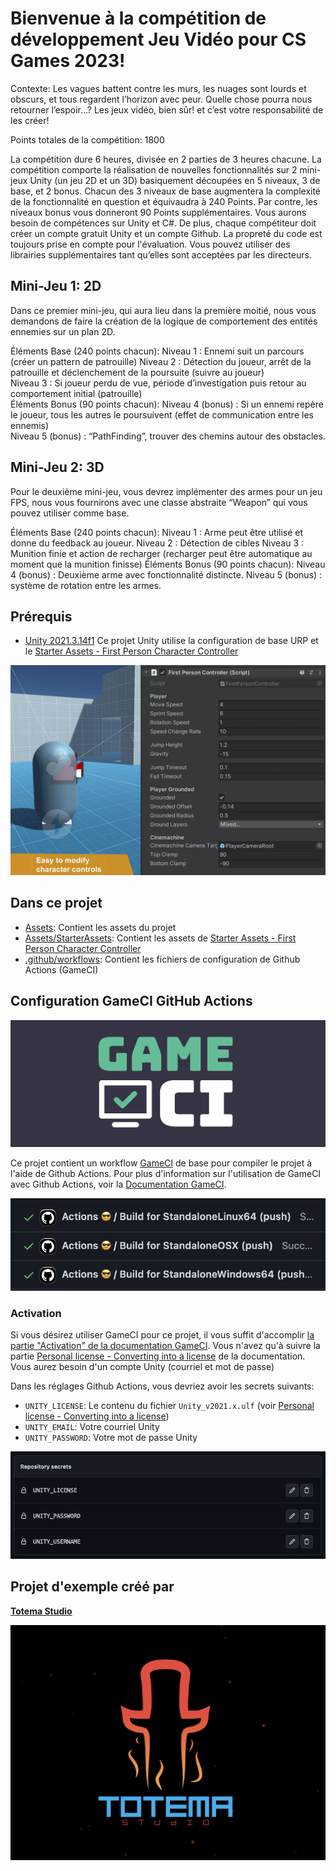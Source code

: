 ﻿
 # Bienvenue à la compétition de développement Jeu Vidéo pour CS Games 2023!

Contexte: Les vagues battent contre les murs, les nuages sont lourds et obscurs, et tous regardent l’horizon avec peur. Quelle chose pourra nous retourner l’espoir…? Les jeux vidéo, bien sûr! et c’est votre responsabilité de les créer!

Points totales de la compétition: 1800 

La compétition dure 6 heures, divisée en 2 parties de 3 heures chacune. La compétition comporte la réalisation de nouvelles fonctionnalités sur 2 mini-jeux Unity (un jeu 2D et un 3D) basiquement découpées en 5 niveaux, 3 de base, et 2 bonus. Chacun des 3 niveaux de base augmentera la complexité de la fonctionnalité en question et équivaudra à 240 Points. Par contre, les niveaux bonus vous donneront 90 Points supplémentaires.
Vous aurons besoin de compétences sur Unity et C#. De plus, chaque compétiteur doit créer un compte gratuit Unity et un compte Github. La propreté du code est toujours prise en compte pour l'évaluation. Vous pouvez utiliser des librairies supplémentaires tant qu’elles sont acceptées par les directeurs. 

## Mini-Jeu 1: 2D
Dans ce premier mini-jeu, qui aura lieu dans la première moitié, nous vous demandons de faire la création de la logique de comportement des entités ennemies sur un plan 2D.

Éléments Base (240 points chacun):
Niveau 1 : Ennemi suit un parcours (créer un pattern de patrouille) 
Niveau 2 : Détection du joueur, arrêt de la patrouille et déclenchement de la poursuite (suivre au joueur) 				
Niveau 3 : Si joueur perdu de vue, période d’investigation puis retour au comportement initial (patrouille) 						
Éléments Bonus (90 points chacun):
Niveau 4 (bonus) : Si un ennemi repère le joueur, tous les autres le poursuivent (effet de communication entre les ennemis)			
Niveau 5 (bonus) : “PathFinding”, trouver des chemins autour des obstacles.  

## Mini-Jeu 2: 3D
Pour le deuxième mini-jeu, vous devrez implémenter des armes pour un jeu FPS, nous vous fournirons avec une classe abstraite “Weapon” qui vous pouvez utiliser comme base.

Éléments Base (240 points chacun):
Niveau 1 : Arme peut être utilisé et donne du feedback au joueur.
Niveau 2 : Détection de cibles
Niveau 3 : Munition finie et action de recharger (recharger peut être automatique au moment que la munition finisse)
Éléments Bonus (90 points chacun):
Niveau 4 (bonus) : Deuxième arme avec fonctionnalité distincte.
Niveau 5 (bonus) : système de rotation entre les armes.  


## Prérequis

- [Unity 2021.3.14f1](https://unity.com/releases/editor/whats-new/2021.3.14#release-notes)
Ce projet Unity utilise la configuration de base URP et le [Starter Assets - First Person Character Controller](https://assetstore.unity.com/packages/essentials/starter-assets-first-person-character-controller-196525)

![first-person-starter.jpg](./docs/images/first-person-starter.jpg)

## Dans ce projet

* [Assets](Assets/): Contient les assets du projet
* [Assets/StarterAssets](Assets/StarterAssets/): Contient les assets de [Starter Assets - First Person Character Controller](https://assetstore.unity.com/packages/essentials/starter-assets-first-person-character-controller-196525)
* [.github/workflows](.github/workflows/): Contient les fichiers de configuration de Github Actions (GameCI)

## Configuration GameCI GitHub Actions

![GameCI](./docs/images/gameci.png)

Ce projet contient un workflow [GameCI](https://game.ci/) de base pour compiler le projet à l'aide de Github Actions. Pour plus d'information sur l'utilisation de GameCI avec Github Actions, voir la [Documentation GameCI](https://game.ci/docs/github/getting-started).

![GameCI](./docs/images/actions.png)

### Activation

Si vous désirez utiliser GameCI pour ce projet, il vous suffit d'accomplir [la partie "Activation" de la documentation GameCI](https://game.ci/docs/github/activation). Vous n'avez qu'à suivre la partie [Personal license - Converting into a license](https://game.ci/docs/github/activation#converting-into-a-license) de la documentation. Vous aurez besoin d'un compte Unity (courriel et mot de passe)

Dans les réglages Github Actions, vous devriez avoir les secrets suivants:

* `UNITY_LICENSE`: Le contenu du fichier `Unity_v2021.x.ulf` (voir [Personal license - Converting into a license](https://game.ci/docs/github/activation#converting-into-a-license))
* `UNITY_EMAIL`: Votre courriel Unity
* `UNITY_PASSWORD`: Votre mot de passe Unity

![Github Actions Secrets](./docs/images/github-actions-secrets.jpg)

## Projet d'exemple créé par

**[Totema Studio](https://totemastudio.com/)**

[![Totema Studio](./docs/images/totemastudio.png)](https://totemastudio.com/)


